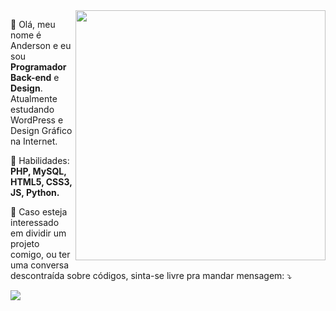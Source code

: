 <img src="https://images.creativemarket.com/0.1.0/ps/4353975/910/607/m1/fpnw/wm0/code-preview-01-.png?1524630586&s=86764a0a6181e271e76f7ce20c03e503" align="right" min-width="400px" width="400px">

👋 Olá, meu nome é Anderson e eu sou **Programador Back-end** e **Design**. Atualmente estudando WordPress e Design Gráfico na Internet.

🤹 Habilidades: **PHP, MySQL, HTML5, CSS3, JS, Python.**

💌 Caso esteja interessado em dividir um projeto comigo, ou ter uma conversa descontraída sobre códigos, sinta-se livre pra mandar mensagem: ⤵️

<a href="https://api.whatsapp.com/send?phone=5577999301495&text=Ol%C3%A1%2C%20Anderson!%20Vi%20seu%20port%C3%B3lio%20online%2C%20poderia%20me%20falar%20mais%20sobre%20seu%20trabalho%3F" alt="WhatsApp">
  <img src="https://img.shields.io/badge/-WhatsApp-25d366?style=flat-square&labelColor=25d366&logo=whatsapp&logoColor=white&link=https://api.whatsapp.com/send?phone=5577999301495&text=Olá%20Anderson,%20tudo%20bem?"/></a>
